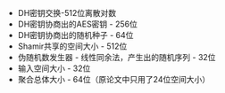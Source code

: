 - DH密钥交换-512位离散对数
- DH密钥协商出的AES密钥 - 256位
- DH密钥协商出的随机种子 - 64位
- Shamir共享的空间大小 - 512位
- 伪随机数发生器 - 线性同余法，产生出的随机序列 - 32位
- 输入空间大小 - 32位
- 聚合总体大小 - 64位（原论文中只用了24位空间大小）